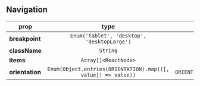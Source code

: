 ## Navigation

prop | type | default | required | description
---- | :----: | :-------: | :--------: | -----------
**breakpoint** | `Enum('tablet', 'desktop', 'desktopLarge')` | `'desktop'` | :x: | 
**className** | `String` | `''` | :x: | 
**items** | `Array[]<ReactNode>` | `[]` | :x: | 
**orientation** | `Enum(Object.entries(ORIENTATION).map(([, value]) => value))` | `ORIENTATION.HORIZONTAL` | :x: | 

